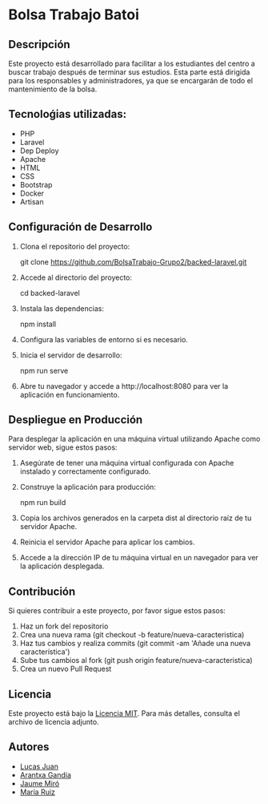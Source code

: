 # Bolsa Trabajo Batoi

## Descripción
Este proyecto está desarrollado para facilitar a los estudiantes del centro a buscar trabajo después de terminar sus estudios. Esta parte está dirigida para los responsables y administradores, ya que se encargarán de todo el mantenimiento de la bolsa. 

## Tecnoloǵias utilizadas:
- PHP
- Laravel
- Dep Deploy
- Apache
- HTML
- CSS
- Bootstrap
- Docker
- Artisan

## Configuración de Desarrollo
1. Clona el repositorio del proyecto:
    
    git clone https://github.com/BolsaTrabajo-Grupo2/backed-laravel.git
    
2. Accede al directorio del proyecto:
    
    cd backed-laravel
    
3. Instala las dependencias:
    
    npm install
    
4. Configura las variables de entorno si es necesario.
5. Inicia el servidor de desarrollo:
    
    npm run serve
    
6. Abre tu navegador y accede a http://localhost:8080 para ver la aplicación en funcionamiento.

## Despliegue en Producción
Para desplegar la aplicación en una máquina virtual utilizando Apache como servidor web, sigue estos pasos:

1. Asegúrate de tener una máquina virtual configurada con Apache instalado y correctamente configurado.
2. Construye la aplicación para producción:
    
    npm run build
    
3. Copia los archivos generados en la carpeta dist al directorio raíz de tu servidor Apache.
4. Reinicia el servidor Apache para aplicar los cambios.
5. Accede a la dirección IP de tu máquina virtual en un navegador para ver la aplicación desplegada.

## Contribución
Si quieres contribuir a este proyecto, por favor sigue estos pasos:
1. Haz un fork del repositorio
2. Crea una nueva rama (git checkout -b feature/nueva-caracteristica)
3. Haz tus cambios y realiza commits (git commit -am 'Añade una nueva característica')
4. Sube tus cambios al fork (git push origin feature/nueva-caracteristica)
5. Crea un nuevo Pull Request

## Licencia
Este proyecto está bajo la [Licencia MIT](https://opensource.org/licenses/MIT). Para más detalles, consulta el archivo de licencia adjunto.

## Autores
- [Lucas Juan](https://github.com/LucasJR13)
- [Arantxa Gandía](https://github.com/Arantxaa31)
- [Jaume Miró](https://github.com/JaumeMiroCorcoles)
- [María Ruiz](https://github.com/mariaruizpaton)
